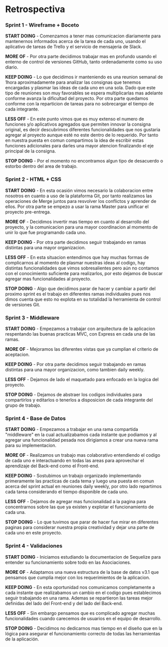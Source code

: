 # Retrospectiva
### Sprint 1 - Wireframe + Boceto

**START DOING** - Comenzamos a tener mas comunicacion diariamente para mantenernos informados acerca de la tarea de cada uno, usando el 
aplicativo de tareas de Trello y el servicio de mensajeria de Slack.

**MORE OF** - Por otra parte decidimos trabajar mas en profundo usando el enterno de control de versiones GitHub, tanto ordenadamente 
como su uso diario.

**KEEP DOING** - Lo que decidimos ir manteniendo es una reunion semanal de 1hora aproximadamente para analizar las consignas que tenemos
encargadas y plasmar las ideas de cada uno en una sola. Dado que este tipo de reuniones son muy favorables se espera multiplicarlas mas
adelante conforme avanza la dificultad del proyecto.
Por otra parte quedamos conforme con la reparticion de tareas para no sobrecargar el tiempo de cada integrante.

**LESS OFF** - En este punto vimos que es muy extenso el numero de funciones y/o aplicativos agregados que permiten innovar la consigna 
original, es decir descubrimos diferentes funcionalidades que nos gustaria agregar al proyecto aunque esté no este dentro de lo 
requerido. Por tanto en nuestra puesta en comun compartimos la idea de escribir estas funciones adicionales para darles una mayor 
atencion finalizando el eje principal de la consigna.

**STOP DOING** - Por el momento no encontramos algun tipo de desacuerdo o estorbo dentro del area de trabajo.

### Sprint 2 - HTML + CSS

**START DOING** - En esta ocasión vimos necesario la colaboracion entre nosotros en cuanto a uso de la plataforma Git, por tanto realizamos las operaciones de Merge juntos para resvolver los conflictos y aprender de ellos. Por otra parte se empezo a usar la rama Master para unificar el proyecto pre-entrega.

**MORE OF** - Decidimos invertir mas tiempo en cuanto al desarrollo del proyecto, y la comunicacion para una mayor coordinacion al momento de unir lo que fue programando cada uno.

**KEEP DOING** - Por otra parte decidimos seguir trabajando en ramas distintas para una mayor organizacion.

**LESS OFF** - En esta situacion entendimos que hay muchas formas de complicarnos al momento de plasmar nuestras ideas al codigo, hay distintas funcionalidades que vimos sobresalientes pero aún no contamos con el conocimiento suficiente para realizarlos, por esto dejamos de buscar agregar mas funcionalidades al proyecto.

**STOP DOING** - Algo que decidimos parar de hacer y cambiar a partir del proximo sprint es el trabajo en diferentes ramas individuales pues nos dimos cuenta que esto no explota en su totalidad la herramienta de control de versiones Git.

### Sprint 3 - Middleware

**START DOING** - Empezamos a trabajar con arquitectura de la aplicacion respentando las buenas practicas MVC, con Express en cada una de las ramas.

**MORE OF** - Mejoramos las diferentes vistas que ya cumplian el criterio de aceptacion.

**KEEP DOING** - Por otra parte decidimos seguir trabajando en ramas distintas para una mayor organizacion, como tambien daily weekly.

**LESS OFF** - Dejamos de lado el maquetado para enfocado en la logica del proyecto.

**STOP DOING** - Dejamos de abstraer los codigos individuales para compartirlos y editarlos o tenerlos a disposicion de cada integrante del grupo de trabajo.

### Sprint 4 - Base de Datos

**START DOING** - Empezamos a trabajar en una rama compartida "middleware" en la cual actualizabamos cada instante que podiamos y al agregar una funcionalidad pesada nos dirigiamos a crear una nueva rama para su implementacion.

**MORE OF** - Realizamos un trabajo mas colaborativo entendiendo el codigo de cada uno e interactuando en todas las areas para aprovechar el aprendizaje del Back-end como el Front-end.

**KEEP DOING** - Sostubimos un trabajo organizado implementando primeramente las practicas de cada tema y luego una puesta en comun acerca del sprint actual en reuniones daily weekly, por otro lado repartimos cada tarea considerando el tiempo disponible de cada uno.

**LESS OFF** - Dejamos de agregar mas funcionalidad a la pagina para concentrarnos sobre las que ya existen y explotar el funcionamiento de cada una.

**STOP DOING** - Lo que tuvimos que parar de hacer fue mirar en diferentes paginas para considerar nuestra propia creatividad y dejar una parte de cada uno en este proyecto.

### Sprint 4 - Validaciones

**START DOING** - Iniciamos estudiando la documentacion de Sequelize para entender su funcionamiento sobre todo en las Asociaciones.

**MORE OF** - Adaptamos una nueva estructura de la base de datos v3.1 que pensamos que cumplía mejor con los requerimientos de la aplicacion.

**KEEP DOING** - En esta oportunidad nos comunicamos completamente a cada instante que realizabamos un cambio en el codigo pues establecimos seguir trabajando en una rama. Ademas se repartieron las tareas mejor definidas del lado del Front-end y del lado del Back-end.

**LESS OFF** - Sin embargo pensamos que es complicado agregar muchas funcionalidades cuando carecemos de usuarios en el equipo de desarrollo.

**STOP DOING** - Decidimos no dedicarnos mas tiempo en el diseño que en la lógica para asegurar el funcionamiento correcto de todas las herramientas de la aplicación.
